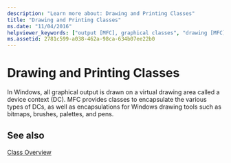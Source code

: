 ```yaml
---
description: "Learn more about: Drawing and Printing Classes"
title: "Drawing and Printing Classes"
ms.date: "11/04/2016"
helpviewer_keywords: ["output [MFC], graphical classes", "drawing [MFC], classes", "printing classes [MFC]", "graphics [MFC], graphical output classes"]
ms.assetid: 2781c599-a038-462a-98ca-634b07ee22b0
---
```

# Drawing and Printing Classes

In Windows, all graphical output is drawn on a virtual drawing area called a device context (DC). MFC provides classes to encapsulate the various types of DCs, as well as encapsulations for Windows drawing tools such as bitmaps, brushes, palettes, and pens.

## See also

[Class Overview](class-library-overview.md)

